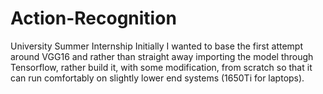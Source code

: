 # Action-Recognition
 University Summer Internship
Initially I wanted to base the first attempt around VGG16 and rather than straight away importing the model through Tensorflow, rather build it, with some modification, from scratch so that it can run comfortably on slightly lower end systems (1650Ti for laptops).
